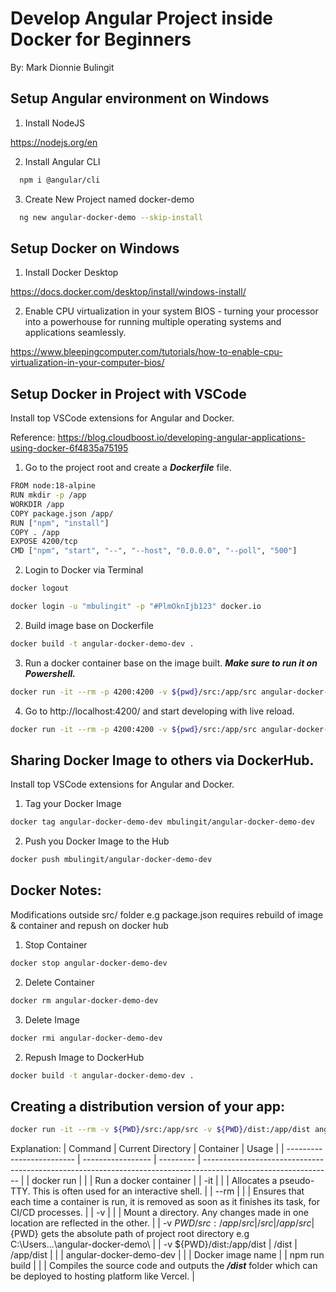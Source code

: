 # Develop Angular Project inside Docker for Beginners

By: Mark Dionnie Bulingit

## Setup Angular environment on Windows

1. Install NodeJS

https://nodejs.org/en

2. Install Angular CLI

```bash
  npm i @angular/cli
```

3. Create New Project named docker-demo

```bash
  ng new angular-docker-demo --skip-install
```

## Setup Docker on Windows

1. Install Docker Desktop

https://docs.docker.com/desktop/install/windows-install/

2. Enable CPU virtualization in your system BIOS - turning your processor into a powerhouse for running multiple operating systems and applications seamlessly.

https://www.bleepingcomputer.com/tutorials/how-to-enable-cpu-virtualization-in-your-computer-bios/

## Setup Docker in Project with VSCode

Install top VSCode extensions for Angular and Docker.

Reference: https://blog.cloudboost.io/developing-angular-applications-using-docker-6f4835a75195

1. Go to the project root and create a **_Dockerfile_** file.

```bash
FROM node:18-alpine
RUN mkdir -p /app
WORKDIR /app
COPY package.json /app/
RUN ["npm", "install"]
COPY . /app
EXPOSE 4200/tcp
CMD ["npm", "start", "--", "--host", "0.0.0.0", "--poll", "500"]

```

2. Login to Docker via Terminal

```bash
docker logout
```

```bash
docker login -u "mbulingit" -p "#PlmOknIjb123" docker.io
```

2. Build image base on Dockerfile

```bash
docker build -t angular-docker-demo-dev .
```

3. Run a docker container base on the image built. **_Make sure to run it on Powershell._**

```bash
docker run -it --rm -p 4200:4200 -v ${pwd}/src:/app/src angular-docker-demo-dev
```

4. Go to http://localhost:4200/ and start developing with live reload.

```bash
docker run -it --rm -p 4200:4200 -v ${pwd}/src:/app/src angular-docker-demo-dev
```

## Sharing Docker Image to others via DockerHub.

Install top VSCode extensions for Angular and Docker.

1. Tag your Docker Image

```bash
docker tag angular-docker-demo-dev mbulingit/angular-docker-demo-dev

```

2. Push you Docker Image to the Hub

```bash
docker push mbulingit/angular-docker-demo-dev

```

## Docker Notes:

Modifications outside src/ folder e.g package.json requires rebuild of image & container and repush on docker hub

1. Stop Container

```bash
docker stop angular-docker-demo-dev
```

2. Delete Container

```bash
docker rm angular-docker-demo-dev
```

3. Delete Image

```bash
docker rmi angular-docker-demo-dev
```

2. Repush Image to DockerHub

```bash
docker build -t angular-docker-demo-dev .
```

## Creating a distribution version of your app:

```bash
docker run -it --rm -v ${PWD}/src:/app/src -v ${PWD}/dist:/app/dist angular-docker-demo-dev npm run build
```

Explanation:
| Command | Current Directory | Container | Usage |
| ------------------------- | ----------------- | --------- | -------------------------------------------------------------------------------------------------------------- |
| docker run | | | Run a docker container |
| \-it | | | Allocates a pseudo-TTY. This is often used for an interactive shell. |
| \--rm | | | Ensures that each time a container is run, it is removed as soon as it finishes its task, for CI/CD processes. |
| \-v | | | Mount a directory. Any changes made in one location are reflected in the other. |
| \-v ${PWD}/src:/app/src   | /src              | /app/src  |${PWD} gets the absolute path of project root directory e.g C:\Users\...\angular-docker-demo\ |
| \-v ${PWD}/dist:/app/dist | /dist | /app/dist | |
| angular-docker-demo-dev | | | Docker image name |
| npm run build | | | Compiles the source code and outputs the **_/dist_** folder which can be deployed to hosting platform like Vercel. |
